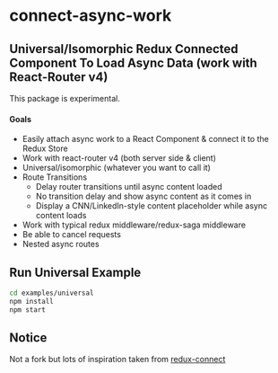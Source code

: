 # connect-async-work

## Universal/Isomorphic Redux Connected Component To Load Async Data (work with React-Router v4)

This package is experimental. 

#### Goals
- Easily attach async work to a React Component & connect it to the Redux Store
- Work with react-router v4 (both server side & client)
- Universal/isomorphic (whatever you want to call it)
- Route Transitions
	- Delay router transitions until async content loaded
	- No transition delay and show async content as it comes in
	- Display a CNN/LinkedIn-style content placeholder while async content loads
- Work with typical redux middleware/redux-saga middleware
- Be able to cancel requests
- Nested async routes

Run Universal Example
---------------------

```sh
cd examples/universal
npm install
npm start
```

## Notice

Not a fork but lots of inspiration taken from [redux-connect](https://github.com/makeomatic/redux-connect)